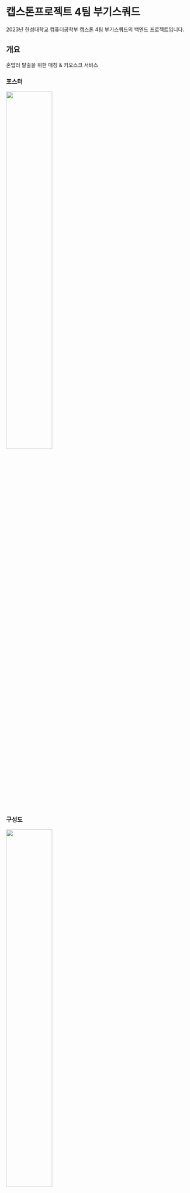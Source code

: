 # 캡스톤프로젝트 4팀 부기스쿼드
2023년 한성대학교 컴퓨터공학부 캡스톤 4팀 부기스쿼드의 백엔드 프로젝트입니다.

## 개요
혼밥러 탈출을 위한 매칭 & 키오스크 서비스

### 포스터
<img src="https://github.com/BugiSquad/HaksikMatnam_Frontend/blob/master/src/images/Poster.jpg?raw=true" width="50%" height="50%"/>

### 구성도
<img src="https://github.com/BugiSquad/HaksikMatnam_Backend/blob/main/images/ProjectFlow.jpg?raw=true" width="50%" height="50%"/>

## 수상내역
웹부문 장려상(총 26개 팀 참여)  

## 소스코드(하이퍼링크 클릭!)

### [프론트엔드](https://github.com/BugiSquad/HaksikMatnam_Frontend)  
사용기술 : React  
사용언어 : JavaScript, TypeScript  

### [백엔드](https://github.com/BugiSquad/HaksikMatnam_Backend)  
사용기술 : SpringFramework  
사용언어 : Java  
인프라:  AWS  
